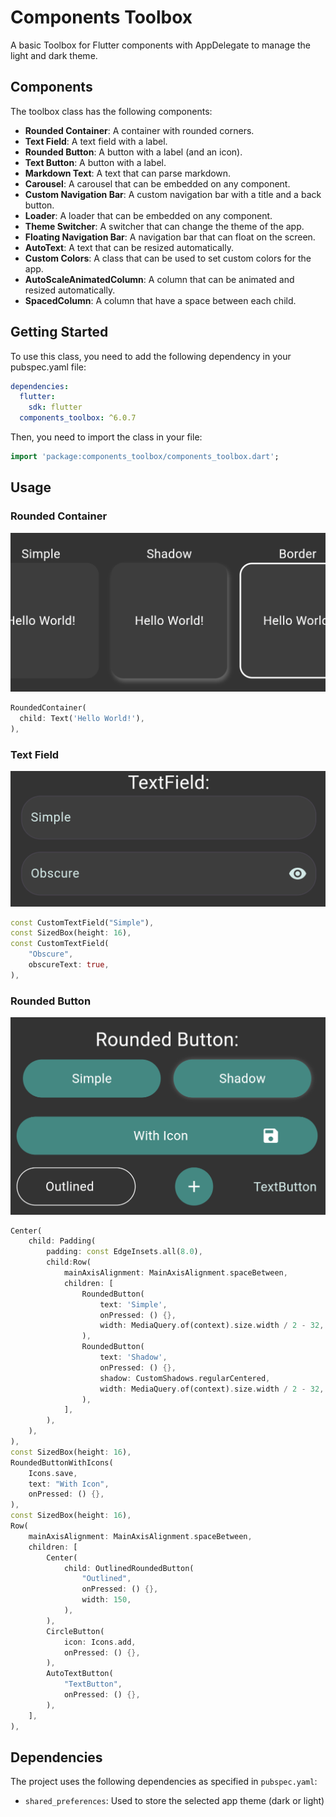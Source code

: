 # Components Toolbox

A basic Toolbox for Flutter components with AppDelegate to manage the light and dark theme.

## Components
The toolbox class has the following components:

- **Rounded Container**: A container with rounded corners.
- **Text Field**: A text field with a label.
- **Rounded Button**: A button with a label (and an icon).
- **Text Button**: A button with a label.
- **Markdown Text**: A text that can parse markdown.
- **Carousel**: A carousel that can be embedded on any component.
- **Custom Navigation Bar**: A custom navigation bar with a title and a back button.
- **Loader**: A loader that can be embedded on any component.
- **Theme Switcher**: A switcher that can change the theme of the app.
- **Floating Navigation Bar**: A navigation bar that can float on the screen.
- **AutoText**: A text that can be resized automatically.
- **Custom Colors**: A class that can be used to set custom colors for the app.
- **AutoScaleAnimatedColumn**: A column that can be animated and resized automatically.
- **SpacedColumn**: A column that have a space between each child.

## Getting Started

To use this class, you need to add the following dependency in your pubspec.yaml file:

```yaml
dependencies:
  flutter:
    sdk: flutter
  components_toolbox: ^6.0.7
```

Then, you need to import the class in your file:

```dart
import 'package:components_toolbox/components_toolbox.dart';
```

## Usage

### Rounded Container

![rounded_container.png](assets/rounded_container.png)

```dart
RoundedContainer(
  child: Text('Hello World!'),
),
```

### Text Field

![custom_text_field.png](assets/custom_text_field.png)

```dart
const CustomTextField("Simple"),
const SizedBox(height: 16),
const CustomTextField(
    "Obscure",
    obscureText: true,
),
```

### Rounded Button

![rounded_button.png](assets/rounded_buttons.png)

```dart
Center(
    child: Padding(
        padding: const EdgeInsets.all(8.0),
        child:Row(
            mainAxisAlignment: MainAxisAlignment.spaceBetween,
            children: [
                RoundedButton(
                    text: 'Simple',
                    onPressed: () {},
                    width: MediaQuery.of(context).size.width / 2 - 32,
                ),
                RoundedButton(
                    text: 'Shadow',
                    onPressed: () {},
                    shadow: CustomShadows.regularCentered,
                    width: MediaQuery.of(context).size.width / 2 - 32,
                ),
            ],
        ),
    ),
),
const SizedBox(height: 16),
RoundedButtonWithIcons(
    Icons.save,
    text: "With Icon",
    onPressed: () {},
),
const SizedBox(height: 16),
Row(
    mainAxisAlignment: MainAxisAlignment.spaceBetween,
    children: [
        Center(
            child: OutlinedRoundedButton(
                "Outlined",
                onPressed: () {},
                width: 150,
            ),
        ),
        CircleButton(
            icon: Icons.add,
            onPressed: () {},
        ),
        AutoTextButton(
            "TextButton",
            onPressed: () {},
        ),
    ],
),
```

## Dependencies
The project uses the following dependencies as specified in `pubspec.yaml`:

- `shared_preferences`: Used to store the selected app theme (dark or light)